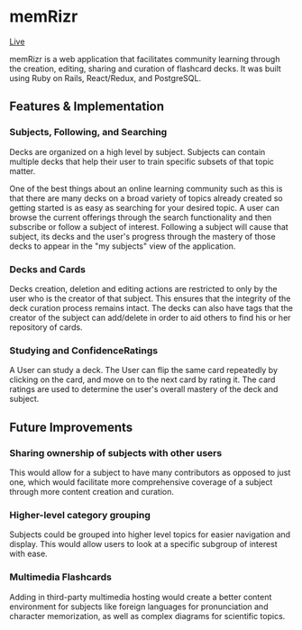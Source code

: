 # memRizr
[Live](https://memrizr.herokuapp.com)

memRizr is a web application that facilitates community learning through the creation, editing, sharing and curation of flashcard decks. It was built using Ruby on Rails, React/Redux, and PostgreSQL.

## Features & Implementation

### Subjects, Following, and Searching
Decks are organized on a high level by subject. Subjects can contain multiple decks that help their user to train specific subsets of that topic matter.

One of the best things about an online learning community such as this is that there are many decks on a broad variety of topics already created so getting started is as easy as searching for your desired topic. A user can browse the current offerings through the search functionality and then subscribe or follow a subject of interest. Following a subject will cause that subject, its decks and the user's progress through the mastery of those decks to appear in the "my subjects" view of the application.

### Decks and Cards
Decks creation, deletion and editing actions are restricted to only by the user who is the creator of that subject. This ensures that the integrity of the deck curation process remains intact. The decks can also have tags that the creator of the subject can add/delete in order to aid others to find his or her repository of cards.

### Studying and ConfidenceRatings
A User can study a deck. The User can flip the same card repeatedly by clicking on the card, and move on to the next card by rating it. The card ratings are used to determine the user's overall mastery of the deck and subject.

## Future Improvements
### Sharing ownership of subjects with other users
This would allow for a subject to have many contributors as opposed to just one, which would facilitate more comprehensive coverage of a subject through more content creation and curation.
### Higher-level category grouping
Subjects could be grouped into higher level topics for easier navigation and display. This would allow users to look at a specific subgroup of interest with ease.
### Multimedia Flashcards
Adding in third-party multimedia hosting would create a better content environment for subjects like foreign languages for pronunciation and character memorization, as well as complex diagrams for scientific topics.
